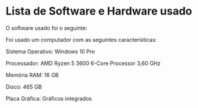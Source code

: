 # Lista de Software e Hardware usado

O software usado foi o seguinte:

Foi usado um computador com as seguintes características:&#x20;

Sistema Operativo: Windows 10 Pro

Processador: AMD Ryzen 5 3600 6-Core Processor 3,60 GHz

Memória RAM: 16 GB

Disco: 465 GB

Placa Gráfica: Gráficos integrados
